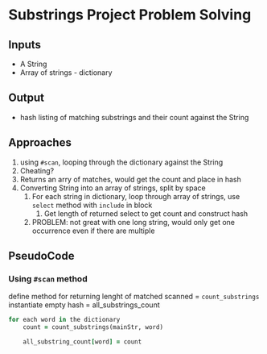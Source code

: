 # Substrings Project Problem Solving

## Inputs
* A String
* Array of strings - dictionary
  
## Output
* hash listing of matching substrings and their count against the String

## Approaches
1. using `#scan`, looping through the dictionary against the String
  1. Cheating?
  2. Returns an arry of matches, would get the count and place in hash
2. Converting String into an array of strings, split by space
   1.  For each string in dictionary, loop through array of strings, use `select` method with `include` in block
       1.  Get length of returned select to get count and construct hash
   2. PROBLEM: not great with one long string, would only get one occurrence even if there are multiple  

## PseudoCode
### Using `#scan` method
define method for returning lenght of matched scanned = `count_substrings`
instantiate empty hash = all_substrings_count

```ruby
for each word in the dictionary
    count = count_substrings(mainStr, word)

    all_substring_count[word] = count
```